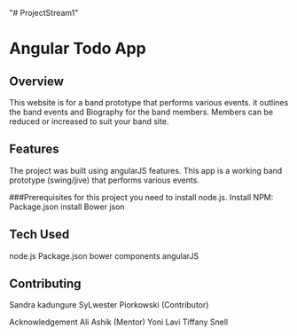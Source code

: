"# ProjectStream1" 

# Angular Todo App
 
## Overview
 This website is for a band prototype that performs various events. it outlines the band events and Biography for the band members. Members can be reduced or increased to suit your band site.

## Features
The project was built using angularJS features. This app is a working band prototype (swing/jive) that performs various events.

###Prerequisites
for this project you need to install node.js.
Install NPM: Package.json
install Bower json

 
## Tech Used
node.js
Package.json
bower components
angularJS
 
## Contributing
Sandra kadungure
SyLwester Piorkowski (Contributor)

Acknowledgement
Ali Ashik (Mentor)
Yoni Lavi
Tiffany Snell

